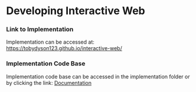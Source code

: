 # Developing Interactive Web

### Link to Implementation

Implementation can be accessed at: https://tobydyson123.github.io/interactive-web/

### Implementation Code Base

Implementation code base can be accessed in the implementation folder or by clicking the link: [Documentation]()
